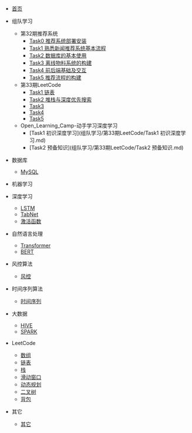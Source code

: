 <!-- docs/_sidebar.md -->

* [首页](README)

* 组队学习
    * 第32期推荐系统
        * [Task0 推荐系统部署安装](组队学习/第32期推荐系统/Task0.md)
        * [Task1 熟悉新闻推荐系统基本流程](组队学习/第32期推荐系统/Task1.md)
        * [Task2 数据库的基本使用](组队学习/第32期推荐系统/Task2.md)
        * [Task3 离线物料系统的构建](组队学习/第32期推荐系统/Task3.md)
        * [Task4 前后端基础及交互](组队学习/第32期推荐系统/Task4.md)
        * [Task5 推荐流程的构建](组队学习/第32期推荐系统/Task5.md)
    * 第33期LeetCode
        * [Task1 链表](组队学习/第33期LeetCode/Task1.md)
        * [Task2 堆栈与深度优先搜索 ](组队学习/第33期LeetCode/Task2.md)
        * [Task3  ](组队学习/第33期LeetCode/Task3.md)
        * [Task4  ](组队学习/第33期LeetCode/Task4.md)
        * [Task5  ](组队学习/第33期LeetCode/Task5.md)
    * Open_Learning_Camp-动手学习深度学习
        * [Task1 初识深度学习](组队学习/第33期LeetCode/Task1 初识深度学习.md)
        * [Task2 预备知识](组队学习/第33期LeetCode/Task2 预备知识.md)
* 数据库 
    * [MySQL](学习/MySQL学习.md)

* 机器学习

* 深度学习
    * [LSTM](学习/RNN学习.md)
    * [TabNet](学习/TabNet学习.md)
    * [激活函数](学习/激活函数学习.md)

* 自然语言处理
    * [Transformer](学习/Transformer学习.md)
    * [BERT](学习/BERT学习.md)

* 风控算法
    * [风控](学习/风控相关学习.md)

* 时间序列算法
    * [时间序列](学习/时间序列学习.md)

* 大数据
    * [HIVE](学习/HIVE学习.md) 
    * [SPARK](学习/Spark学习.md)

* LeetCode
    * [数组](学习/LeetCode/数组.md)
    * [链表](学习/LeetCode/链表.md)
    * [栈](学习/LeetCode/栈.md)
    * [滑动窗口](学习/LeetCode/滑动窗口.md)
    * [动态规划](学习/LeetCode/动态规划.md)
    * [二叉树](学习/LeetCode/二叉树.md)
    * [背包](学习/LeetCode/背包.md)

* 其它 
    * [其它](学习)

    









